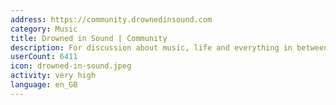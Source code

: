 ```yaml
---
address: https://community.drownedinsound.com
category: Music
title: Drowned in Sound | Community
description: For discussion about music, life and everything in between.
userCount: 6411
icon: drowned-in-sound.jpeg
activity: very high
language: en_GB
---
```

